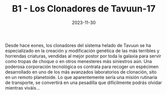 ﻿---
title: B1 - Los Clonadores de Tavuun-17
summary: Los clonadores de Tavuum-17 es una aventura de La Marca Estelar para personajes de nivel 1. Está pensada para ser la primera o segunda aventura de un nuevo grupo de personajes y es bastante fácil de introducir dentro de una campaña en curso
authors:
  - José Carlos Domínguez
date: 2023-11-30
type: post
categories:
- La Marca Estelar
- Línea B
tags:
- Exploración
- Iniciación
minlevels: "1"
maxlevels: ""
prices: 9€
session: "3"
mincharacters: "4"
maxcharacters: "6"
eval: oficial
cover: "b1-los-clonadores-de-tavuun-17.jpg"
download: "b1-los-clonadores-de-tavuun-17.pdf"
moreinfo: "https://tesorosdelamarca.com/producto/los-clonadores-de-tavuun-17/"
license: "OGL"
draft: false

---

Desde hace eones, los clonadores del sistema helado de Tavuun se ha especializado en la creación y modificación genética de las más terribles y horrendas criaturas, vendidas al mejor postor por toda la galaxia para servir como tropas de choque o en otros menesteres más siniestros aún.
Una poderosa corporación tecnológica os contrata para recoger un espécimen desarrollado en uno de los más avanzados laboratorios de clonación, sito en un remoto planetoide.
Lo que aparentemente sería una misión rutinaria de transporte, se convertirá en una pesadilla que difícilmente podrás olvidar mientras viváis…
